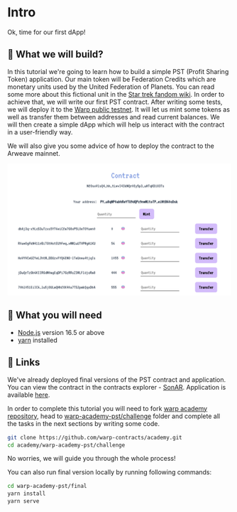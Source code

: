 # Intro

Ok, time for our first dApp!

## 👷 What we will build?

In this tutorial we're going to learn how to build a simple PST (Profit Sharing Token) application. Our main token will be Federation Credits which are monetary units used by the United Federation of Planets. You can read some more about this fictional unit in the [Star trek fandom wiki](https://memory-alpha.fandom.com/wiki/Federation_credit). In order to achieve that, we will write our first PST contract. After writing some tests, we will deploy it to the [Warp public testnet](https://testnet.redstone.tools/). It will let us mint some tokens as well as transfer them between addresses and read current balances. We will then create a simple dApp which will help us interact with the contract in a user-friendly way.

We will also give you some advice of how to deploy the contract to the Arweave mainnet.

![PST-app](./assets/app.png)

## 🔨 What you will need

- [Node.js](https://nodejs.org/en/download/) version 16.5 or above
- [yarn](https://yarnpkg.com/getting-started/install) installed

## 🔗 Links

We've already deployed final versions of the PST contract and application.
You can view the contract in the contracts explorer - [SonAR](https://sonar.warp.cc/#/app/contract/Q1ga6CExJs-AARQi3mvtFiPcdZmXi_8e22QURdhrnug). Application is available [here](https://pst.academy.warp.cc/).

In order to complete this tutorial you will need to fork [warp academy repository](https://github.com/warp-contracts/academy), head to [warp-academy-pst/challenge](https://github.com/warp-contracts/academy/tree/main/warp-academy-pst/challenge) folder and complete all the tasks in the next sections by writing some code.

```bash
git clone https://github.com/warp-contracts/academy.git
cd academy/warp-academy-pst/challenge
```

No worries, we will guide you through the whole process!

You can also run final version locally by running following commands:

```bash
cd warp-academy-pst/final
yarn install
yarn serve
```
